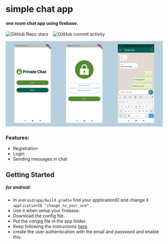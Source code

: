 # simple chat app

#### one room chat app using firebase.
![GitHub Repo stars](https://img.shields.io/github/stars/Yoad-Duani/simple-chat-app?style=social) &nbsp;&nbsp; ![GitHub commit activity](https://img.shields.io/github/commit-activity/y/Yoad-Duani/simple-chat-app?style=social)

![GitHub Logo](/images/display.png)

### Features:
 - Registration
 - Login
 - Sending messages in chat




## Getting Started
   ##### for android:
   - In ```android/app/build.gradle``` find your applicationID and change it ``` applicationID "change_to_your_one"``` .
   - Use it when setup your firebase.
   - Download the config file.
   - Put the congig file in the app folder.
   - Keep following the instructions [here](https://firebase.google.com/docs/android/setup).
   - create the user authentication with the email and password and enable this.
